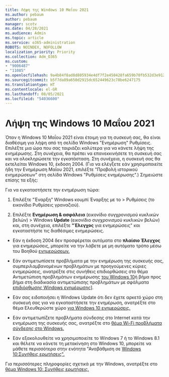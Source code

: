 ```yaml
---
title: Λήψη της Windows 10 Μαΐου 2021
ms.author: pebaum
author: pebaum
manager: scotv
ms.date: 04/28/2021
ms.audience: Admin
ms.topic: article
ms.service: o365-administration
ROBOTS: NOINDEX, NOFOLLOW
localization_priority: Priority
ms.collection: Adm_O365
ms.custom:
- "9006487"
- "11085"
ms.openlocfilehash: 9a4b84f8ad8d805934e4df7f2e450428fa659b70fb532d3e912c5fd9e422f66e
ms.sourcegitcommit: b5f7da89a650d2915dc652449623c78be6247175
ms.translationtype: HT
ms.contentlocale: el-GR
ms.lasthandoff: 08/05/2021
ms.locfileid: "54036600"
---
```

# <a name="get-the-windows-10-may-2021-update"></a>Λήψη της Windows 10 Μαΐου 2021

Όταν η Windows 10 Μαΐου 2021 είναι έτοιμη για τη συσκευή σας, θα είναι διαθέσιμη για λήψη από τη σελίδα Windows "Ενημέρωση" Ρυθμίσεις. Επιλέξτε μια ώρα που σας ταιριάζει καλύτερα για να κάνετε λήψη της ενημέρωσης. Στη συνέχεια, θα πρέπει να επανεκκινήσετε τη συσκευή σας και να ολοκληρώσετε την εγκατάσταση. Στη συνέχεια, η συσκευή σας θα εκτελείται Windows 10, έκδοση 2004. (Για να ελέγξετε εάν χρησιμοποιείτε ήδη την Ενημέρωση Μαΐου 2021, επιλέξτε "Προβολή ιστορικού ενημερώσεων" στη σελίδα Windows "Ρυθμίσεις ενημέρωσης".)  Σημειώστε επίσης τα εξής:  

Για να εγκαταστήσετε την ενημέρωση τώρα:

1. Επιλέξτε "Έναρξη" Windows κουμπί Έναρξης με το > Ρυθμίσεις (το εικονίδιο Ρυθμίσεις γραναζιού).

1. Επιλέξτε **Ενημέρωση & ασφάλεια** (εικονίδιο συγχρονισμού κυκλικών βελών) > Windows **Update** (εικονίδιο συγχρονισμού κυκλικών βελών) και, στη συνέχεια, επιλέξτε **"Έλεγχος** για ενημερώσεις" και εγκαταστήστε τις διαθέσιμες ενημερώσεις. 

- Εάν η έκδοση 2004 δεν προσφέρεται αυτόματα στο **πλαίσιο Έλεγχος** για ενημερώσεις, μπορείτε να την λάβετε με μη αυτόματο τρόπο μέσω του Βοηθού [ενημερώσεων.](https://www.microsoft.com/software-download/windows10)

- Εάν αντιμετωπίσετε προβλήματα με την ενημέρωση της συσκευής σας, συμπεριλαμβανομένων προβλημάτων με προηγούμενες κύριες ενημερώσεις, ανατρέξτε στις συνήθεις επιδιορθώσεις στο θέμα Αντιμετώπιση προβλημάτων ενημέρωσης [του Windows 10](https://support.microsoft.com/windows/troubleshoot-problems-updating-windows-10-188c2b0f-10a7-d72f-65b8-32d177eb136c)ή βήμα προς βήμα στη διαδικασία αντιμετώπισης προβλημάτων με σφάλματα [επιδιόρθωσης Windows ενημέρωσης](https://support.microsoft.com/sbs/windows/fix-windows-update-errors-18b693b5-7818-5825-8a7e-2a4a37d6d787)].

- Εάν σας ειδοποιήσει η Windows Update ότι δεν έχετε αρκετό χώρο στη συσκευή σας για να εγκαταστήσετε την ενημέρωση, ανατρέξτε στο θέμα Ελευθερώστε χώρο [για Windows 10 ενημερώσεις.](https://support.microsoft.com/help/4013876)

- Εάν αντιμετωπίζετε προβλήματα σύνδεσης στο Internet κατά την ενημέρωση της συσκευής σας, ανατρέξτε στο [θέμα Wi-Fi προβλήματα σύνδεσης στο Windows.](https://support.microsoft.com/windows/fix-wi-fi-connection-issues-in-windows-9424a1f7-6a3b-65a6-4d78-7f07eee84d2c)

- Εάν εξακολουθείτε να χρησιμοποιείτε το Windows 7 ή το Windows 8.1 και θέλετε να κάνετε τη μετακίνηση στο Windows 10, μπορείτε να μάθετε περισσότερα στην ενότητα "Αναβάθμιση σε [Windows 10:Συνήθεις ερωτήσεις".](https://support.microsoft.com/windows/upgrade-to-windows-10-faq-cce52341-7943-594e-72ce-e1cf00382445)

Για περισσότερες πληροφορίες σχετικά με την Windows, ανατρέξτε στο [θέμα Windows 10: Συνήθεις ερωτήσεις.](https://support.microsoft.com/windows/windows-update-faq-8a903416-6f45-0718-f5c7-375e92dddeb2)


